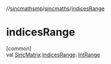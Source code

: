 //[sincmathsmp](../../index.md)/[sincmaths](index.md)/[indicesRange](indices-range.md)

# indicesRange

[common]\
val [SincMatrix](-sinc-matrix/index.md).[indicesRange](indices-range.md): [IntRange](https://kotlinlang.org/api/latest/jvm/stdlib/kotlin.ranges/-int-range/index.html)
